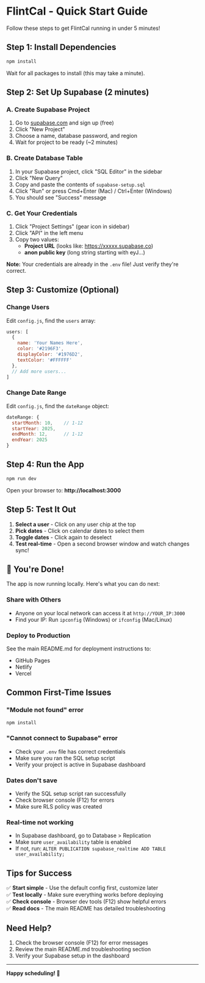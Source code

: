 # FlintCal - Quick Start Guide

Follow these steps to get FlintCal running in under 5 minutes!

## Step 1: Install Dependencies

```bash
npm install
```

Wait for all packages to install (this may take a minute).

## Step 2: Set Up Supabase (2 minutes)

### A. Create Supabase Project
1. Go to [supabase.com](https://supabase.com) and sign up (free)
2. Click "New Project"
3. Choose a name, database password, and region
4. Wait for project to be ready (~2 minutes)

### B. Create Database Table
1. In your Supabase project, click "SQL Editor" in the sidebar
2. Click "New Query"
3. Copy and paste the contents of `supabase-setup.sql`
4. Click "Run" or press Cmd+Enter (Mac) / Ctrl+Enter (Windows)
5. You should see "Success" message

### C. Get Your Credentials
1. Click "Project Settings" (gear icon in sidebar)
2. Click "API" in the left menu
3. Copy two values:
   - **Project URL** (looks like: https://xxxxx.supabase.co)
   - **anon public key** (long string starting with eyJ...)

**Note:** Your credentials are already in the `.env` file! Just verify they're correct.

## Step 3: Customize (Optional)

### Change Users
Edit `config.js`, find the `users` array:

```javascript
users: [
  {
    name: 'Your Names Here',
    color: '#2196F3',
    displayColor: '#1976D2',
    textColor: '#FFFFFF'
  },
  // Add more users...
]
```

### Change Date Range
Edit `config.js`, find the `dateRange` object:

```javascript
dateRange: {
  startMonth: 10,    // 1-12
  startYear: 2025,
  endMonth: 12,      // 1-12
  endYear: 2025
}
```

## Step 4: Run the App

```bash
npm run dev
```

Open your browser to: **http://localhost:3000**

## Step 5: Test It Out

1. **Select a user** - Click on any user chip at the top
2. **Pick dates** - Click on calendar dates to select them
3. **Toggle dates** - Click again to deselect
4. **Test real-time** - Open a second browser window and watch changes sync!

## 🎉 You're Done!

The app is now running locally. Here's what you can do next:

### Share with Others
- Anyone on your local network can access it at `http://YOUR_IP:3000`
- Find your IP: Run `ipconfig` (Windows) or `ifconfig` (Mac/Linux)

### Deploy to Production
See the main README.md for deployment instructions to:
- GitHub Pages
- Netlify
- Vercel

## Common First-Time Issues

### "Module not found" error
```bash
npm install
```

### "Cannot connect to Supabase" error
- Check your `.env` file has correct credentials
- Make sure you ran the SQL setup script
- Verify your project is active in Supabase dashboard

### Dates don't save
- Verify the SQL setup script ran successfully
- Check browser console (F12) for errors
- Make sure RLS policy was created

### Real-time not working
- In Supabase dashboard, go to Database > Replication
- Make sure `user_availability` table is enabled
- If not, run: `ALTER PUBLICATION supabase_realtime ADD TABLE user_availability;`

## Tips for Success

✅ **Start simple** - Use the default config first, customize later  
✅ **Test locally** - Make sure everything works before deploying  
✅ **Check console** - Browser dev tools (F12) show helpful errors  
✅ **Read docs** - The main README has detailed troubleshooting  

## Need Help?

1. Check the browser console (F12) for error messages
2. Review the main README.md troubleshooting section
3. Verify your Supabase setup in the dashboard

---

**Happy scheduling! 🎉**
